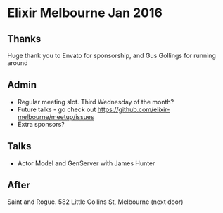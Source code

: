 # Elixir Melbourne Jan 2016

## Thanks
Huge thank you to Envato for sponsorship, and Gus Gollings for running around

## Admin
- Regular meeting slot. Third Wednesday of the month?
- Future talks - go check out https://github.com/elixir-melbourne/meetup/issues
- Extra sponsors?

## Talks
- Actor Model and GenServer with James Hunter

## After
Saint and Rogue. 582 Little Collins St, Melbourne (next door)
